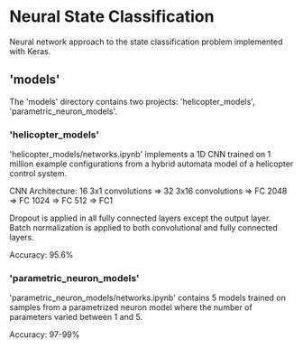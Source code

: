 # Neural State Classification
Neural network approach to the state classification problem implemented with Keras.

## 'models'
The 'models' directory contains two projects: 'helicopter_models', 'parametric_neuron_models'.

### 'helicopter_models'
'helicopter_models/networks.ipynb' implements a 1D CNN trained on 1 million example configurations from a hybrid automata model of a helicopter control system.

CNN Architecture:
16 3x1 convolutions => 32 3x16 convolutions => FC 2048 => FC 1024 => FC 512 => FC1

Dropout is applied in all fully connected layers except the output layer.  Batch normalization is applied to both convolutional and fully connected layers.

Accuracy: 95.6%

### 'parametric_neuron_models'
'parametric_neuron_models/networks.ipynb' contains 5 models trained on samples from a parametrized neuron model where the number of parameters varied between 1 and 5.

Accuracy: 97-99%
